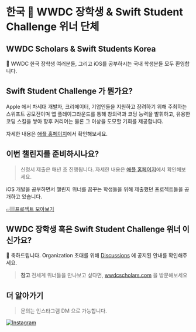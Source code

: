 # 한국  WWDC 장학생 & Swift Student Challenge 위너 단체

## WWDC Scholars & Swift Students Korea

👋 WWDC 한국 장학생 여러분들, 그리고 iOS를 공부하시는 국내 학생분들 모두 환영합니다.

## Swift Student Challenge 가 뭔가요?

Apple 에서 차세대 개발자, 크리에이터, 기업인들을 지원하고 장려하기 위해 주최하는 스위프트 공모전이며 앱 플레이그라운드를 통해 창의력과 코딩 능력을 발휘하고, 유용한 코딩 스킬을 쌓아 향후 커리어는 물론 그 이상을 도모할 기회를 제공합니다.

자세한 내용은 [애플 홈페이지](https://developer.apple.com/kr/swift-student-challenge)에서 확인해보세요.

## 이번 챌린지를 준비하시나요?

> 신청서 제출은 매년 초 진행됩니다. 자세한 내용은 [애플 홈페이지](https://developer.apple.com/kr/swift-student-challenge/?cid=apple-newsroom)에서 확인해보세요.

iOS 개발을 공부하면서 챌린지 위너를 꿈꾸는 학생들을 위해 제출했던 프로젝트들을 공개하고 있습니다.

[👉🏽프로젝트 모아보기](https://github.com/wwdc-kr/Submissions)

## WWDC 장학생 혹은 Swift Student Challenge 위너 이신가요?

🎉 축하드립니다. Organization 초대를 위해 [Discussions](https://github.com/orgs/wwdc-kr/discussions) 에 공지된 안내를 확인해주세요.

> **참고** 전세계 위너들을 만나보고 싶다면, [wwdcscholars.com](https://www.wwdcscholars.com) 을 방문해보세요 

## 더 알아가기

> 문의는 인스타그램 DM 으로 가능합니다.

[![Instagram](https://img.shields.io/badge/@wwdc_scholars_kr-e4405f?style=for-the-badge&logo=instagram&logoColor=white)](https://instagram.com/wwdc_scholars_kr)
